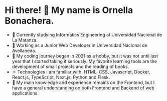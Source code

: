 # Hi there! 👋 My name is Ornella Bonachera. 
 
- 📜 Currently studying Informatics Engineering at Universidad Nacional de La Matanza.
- 🔭 Working as a Junior Web Developer in Universidad Nacional de Avellaneda.
- 📅 My coding journey began in 2021 as a hobby, but it was not until last year that I started taking it seriously. My favorite learning tools are the development of small projects and the reading of books.
- ⚛ Technologies I am familiar with: HTML, CSS, Javascript, Docker, React.js, TypeScript, Next.js, Python and Flask.
- 📓 My main knowledge and experience remains on the Frontend, but I have a general understanding on both Frontend and Backend of web applications. 
